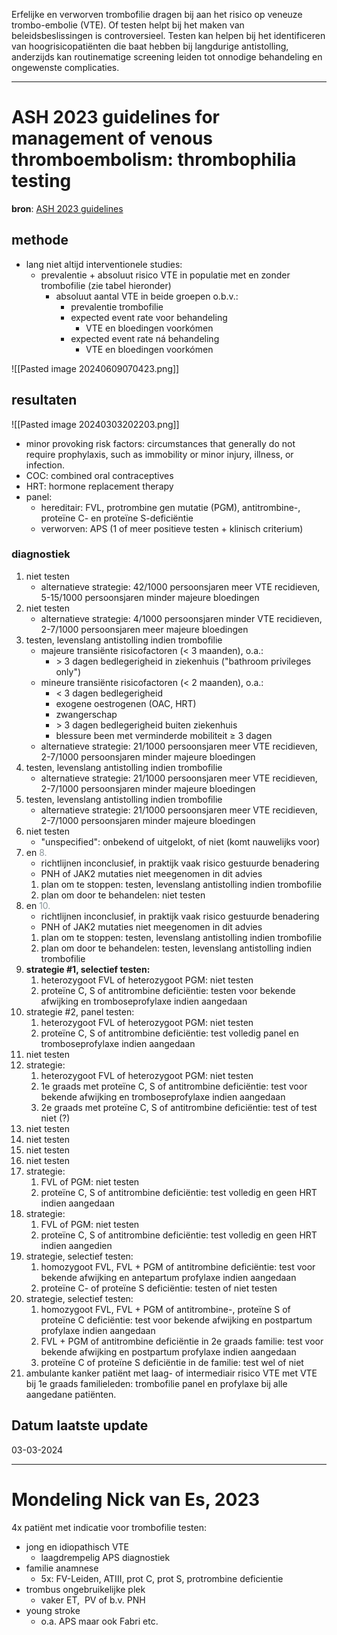 Erfelijke en verworven trombofilie dragen bij aan het risico op veneuze trombo-embolie (VTE). Of testen helpt bij het maken van beleidsbeslissingen is controversieel. Testen kan helpen bij het identificeren van hoogrisicopatiënten die baat hebben bij langdurige antistolling, anderzijds kan routinematige screening leiden tot onnodige behandeling en ongewenste complicaties.
___
# ASH 2023 guidelines for management of venous thromboembolism: thrombophilia testing
**bron**: [ASH 2023 guidelines](https://ashpublications.org/bloodadvances/article/7/22/7101/495845/American-Society-of-Hematology-2023-guidelines-for)
## methode
- lang niet altijd interventionele studies:
	- prevalentie + absoluut risico VTE in populatie met en zonder trombofilie (zie tabel hieronder)
		- absoluut aantal VTE in beide groepen o.b.v.:
			- prevalentie trombofilie
			- expected event rate voor behandeling
				- VTE en bloedingen voorkómen
			- expected event rate ná behandeling
				- VTE en bloedingen voorkómen

![[Pasted image 20240609070423.png]]
## resultaten

![[Pasted image 20240303202203.png]]
- minor provoking risk factors: circumstances that generally do not require prophylaxis, such as immobility or minor injury, illness, or infection.
- COC: combined oral contraceptives
- HRT: hormone replacement therapy
- panel:
	- hereditair: FVL, protrombine gen mutatie (PGM), antitrombine-, proteïne C- en proteïne S-deficiëntie
	- verworven: APS (1 of meer positieve testen + klinisch criterium)
### diagnostiek
1. niet testen
	- alternatieve strategie: 42/1000 persoonsjaren meer VTE recidieven, 5-15/1000 persoonsjaren minder majeure bloedingen
2. niet testen
	- alternatieve strategie: 4/1000 persoonsjaren minder VTE recidieven, 2-7/1000 persoonsjaren meer majeure bloedingen
3. testen, levenslang antistolling indien trombofilie
	- majeure transiënte risicofactoren (< 3 maanden), o.a.:
		- \> 3 dagen bedlegerigheid in ziekenhuis ("bathroom privileges only")
	- mineure transiënte risicofactoren (< 2 maanden), o.a.:
		- \< 3 dagen bedlegerigheid
		- exogene oestrogenen (OAC, HRT)
		- zwangerschap
		- \> 3 dagen bedlegerigheid buiten ziekenhuis
		- blessure been met verminderde mobiliteit $\geq$ 3 dagen
	- alternatieve strategie: 21/1000 persoonsjaren meer VTE recidieven, 2-7/1000 persoonsjaren minder majeure bloedingen
4. testen, levenslang antistolling indien trombofilie
	- alternatieve strategie: 21/1000 persoonsjaren meer VTE recidieven, 2-7/1000 persoonsjaren minder majeure bloedingen
5. testen, levenslang antistolling indien trombofilie
	- alternatieve strategie: 21/1000 persoonsjaren meer VTE recidieven, 2-7/1000 persoonsjaren minder majeure bloedingen
6. niet testen
	- "unspecified": onbekend of uitgelokt, of niet (komt nauwelijks voor)
7. en <font style="color:#899499">8.</font>
	- richtlijnen inconclusief, in praktijk vaak risico gestuurde benadering
	- PNH of JAK2 mutaties niet meegenomen in dit advies
	1. plan om te stoppen: testen, levenslang antistolling indien trombofilie
	2. plan om door te behandelen: niet testen
9. en <font style="color:#899499">10.</font>
	- richtlijnen inconclusief, in praktijk vaak risico gestuurde benadering
	- PNH of JAK2 mutaties niet meegenomen in dit advies
	1. plan om te stoppen: testen, levenslang antistolling indien trombofilie
	2. plan om door te behandelen: testen, levenslang antistolling indien trombofilie
11. **strategie #1, selectief testen:**
	1. heterozygoot FVL of heterozygoot PGM: niet testen
	2. proteïne C, S of antitrombine deficiëntie: testen voor bekende afwijking en tromboseprofylaxe indien aangedaan
12. strategie #2, panel testen:
	1. heterozygoot FVL of heterozygoot PGM: niet testen
	2.  proteïne C, S of antitrombine deficiëntie: test volledig panel en tromboseprofylaxe indien aangedaan
13. niet testen
14. strategie:
	1. heterozygoot FVL of heterozygoot PGM: niet testen
	2. 1e graads met proteïne C, S of antitrombine deficiëntie: test voor bekende afwijking en tromboseprofylaxe indien aangedaan
	3. 2e graads met proteïne C, S of antitrombine deficiëntie: test of test niet (?)
15. niet testen
16. niet testen
17. niet testen
18. niet testen
19. strategie:
	1. FVL of PGM: niet testen
	2. proteïne C, S of antitrombine deficiëntie: test volledig en geen HRT indien aangedaan
20. strategie:
	1. FVL of PGM: niet testen
	2. proteïne C, S of antitrombine deficiëntie: test volledig en geen HRT indien aangedien
21. strategie, selectief testen:
	1. homozygoot FVL, FVL + PGM of antitrombine deficiëntie: test voor bekende afwijking en antepartum profylaxe indien aangedaan
	2. proteïne C- of proteïne S deficiëntie: testen of niet testen
22. strategie, selectief testen:
	1. homozygoot FVL, FVL + PGM of antitrombine-, proteïne S of proteïne C deficiëntie: test voor bekende afwijking en postpartum profylaxe indien aangedaan
	2. FVL + PGM of antitrombine deficiëntie in 2e graads familie: test voor bekende afwijking en postpartum profylaxe indien aangedaan
	3. proteïne C of proteïne S deficiëntie in de familie: test wel of niet
23. ambulante kanker patiënt met laag- of intermediair risico VTE met VTE bij 1e graads familieleden: trombofilie panel en profylaxe bij alle aangedane patiënten.
## Datum laatste update
03-03-2024
___
# Mondeling Nick van Es, 2023
4x patiënt met indicatie voor trombofilie testen:
* jong en idiopathisch VTE
	* laagdrempelig APS diagnostiek
* familie anamnese
	* 5x: FV-Leiden, ATIII, prot C, prot S, protrombine deficientie
* trombus ongebruikelijke plek
	* vaker ET,  PV of b.v. PNH
* young stroke
	* o.a. APS maar ook Fabri etc.
